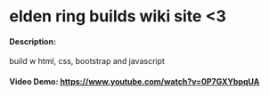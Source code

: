 # elden ring builds wiki site <3

#### Description:
build w html, css, bootstrap and javascript

#### Video Demo:  <https://www.youtube.com/watch?v=0P7GXYbpqUA>
